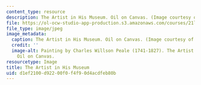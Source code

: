 ```yaml
---
content_type: resource
description: The Artist in His Museum. Oil on Canvas. (Image courtesy of wikipedia.org.)
file: https://ol-ocw-studio-app-production.s3.amazonaws.com/courses/21l-705-major-authors-americas-literary-scientists-fall-2010/d1ef2100d92200f0f4f90d4acdfeb80b_21l-705f10.jpg
file_type: image/jpeg
image_metadata:
  caption: The Artist in His Museum. Oil on Canvas. (Image courtesy of [wikipedia.org](http://upload.wikimedia.org/wikipedia/commons/c/c8/C_W_Peale_-_The_Artist_in_His_Museum.jpg).)
  credit: ''
  image-alt: Painting by Charles Willson Peale (1741-1827). The Artist in His Museum.
    Oil on Canvas.
resourcetype: Image
title: The Artist in His Museum
uid: d1ef2100-d922-00f0-f4f9-0d4acdfeb80b
---
```

